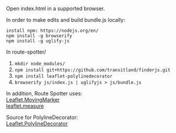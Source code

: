 Open index.html in a supported browser.

In order to make edits and build bundle.js locally:

`install npm: https://nodejs.org/en/`  
`npm install -g browserify`  
`npm install -g uglify-js`

In route-spotter/  
1.  `mkdir node_modules/`  
2.  `npm install
git+https://github.com/transitland/finderjs.git`  
3.  `npm install leaflet-polylinedecorator`  
4.  `browserify js/index.js | uglifyjs > js/bundle.js`

In addition, Route Spotter uses:  
[Leaflet.MovingMarker](https://github.com/ewoken/Leaflet.MovingMarker)  
[leaflet.measure](https://github.com/jtreml/leaflet.measure)  

Source for PolylineDecorator:  
[Leaflet.PolylineDecorator](https://github.com/bbecquet/Leaflet.PolylineDecorator)  
